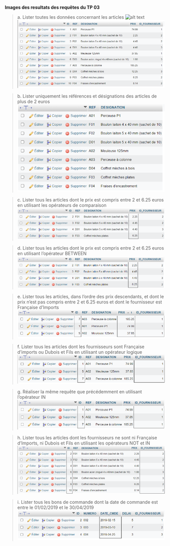 **Images des resultats des requêtes du TP 03**
>a. Lister toutes les données concernant les articles
![alt text](/imagesTp03/image.png)
![alt text](/tp03/imagesTp03/image.png)

>b. Lister uniquement les références et désignations des articles de plus de 2 euros
![alt text](/tp03/imagesTp03/image-1.png)

>c. Lister tous les articles dont le prix est compris entre 2 et 6.25 euros en utilisant les opérateurs de comparaison
![alt text](/tp03/imagesTp03/image-2.png)

>d. Lister tous les articles dont le prix est compris entre 2 et 6.25 euros en utilisant l’opérateur BETWEEN
![alt text](/tp03/imagesTp03/image-3.png)

>e. Lister tous les articles, dans l’ordre des prix descendants, et dont le prix n’est pas compris entre 2 et 6.25 euros et dont le fournisseur est Française d’Imports 
![alt text](/tp03/imagesTp03/image-4.png)

>f. Lister tous les articles dont les fournisseurs sont Française d’imports ou Dubois et Fils en utilisant un opérateur logique 
![alt text](/tp03/imagesTp03/image-5.png)

>g. Réaliser la même requête que précédemment en utilisant l’opérateur IN 
![alt text](/tp03/imagesTp03/image-6.png)

>h. Lister tous les articles dont les fournisseurs ne sont ni Française d’Imports, ni Dubois et Fils en utilisant les opérateurs NOT et IN 
![alt text](/tp03/imagesTp03/image-7.png)

>i. Lister tous les bons de commande dont la date de commande est entre le 01/02/2019 et le 30/04/2019
![alt text](/tp03/imagesTp03/image-8.png)
